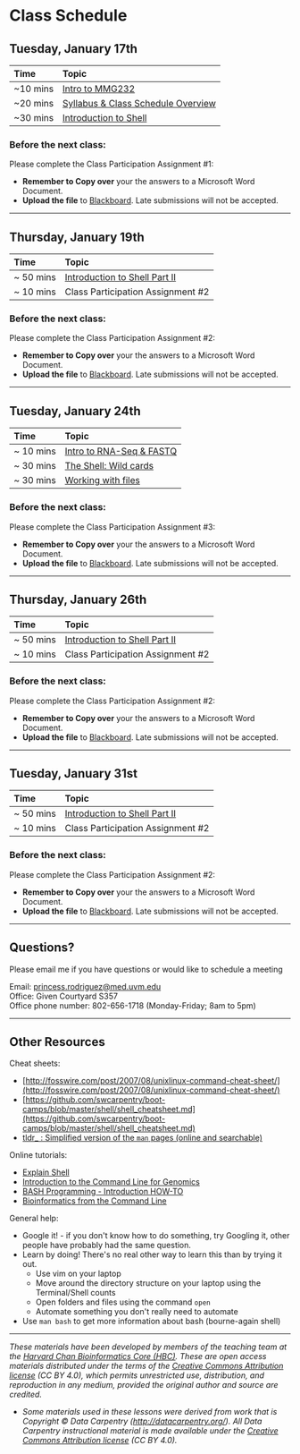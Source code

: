 # Class Schedule 

## Tuesday, January 17th 

| Time |  Topic  | 
|:-----------|:----------|
| ~10 mins |  [Intro to MMG232](../lectures/Intro_to_workshop.pdf) | 
| ~20 mins | [Syllabus & Class Schedule Overview](https://bb.uvm.edu/)| 
| ~30 mins | [Introduction to Shell](../lessons/01_week1_mmg232.md) | 


### Before the next class:

Please complete the Class Participation Assignment #1:
   * **Remember to Copy over** your the answers to a Microsoft Word Document. 
   * **Upload the file** to [Blackboard](https://bb.uvm.edu/). Late submissions will not be accepted. 


***

## Thursday, January 19th 

| Time |  Topic  | 
|:-----------|:----------|
| ~ 50 mins |  [Introduction to Shell Part II ](../lessons/01_week1_part1_mmg232.md) |
| ~ 10 mins |  Class Participation Assignment #2  |

### Before the next class:

Please complete the Class Participation Assignment #2:
   * **Remember to Copy over** your the answers to a Microsoft Word Document. 
  * **Upload the file** to [Blackboard](https://bb.uvm.edu/). Late submissions will not be accepted. 


***

## Tuesday, January 24th 

| Time |  Topic  | 
|:-----------|:----------|
| ~ 10 mins |  [Intro to RNA-Seq & FASTQ](../lectures/Intro_to_workshop.pdf) | 
| ~ 30 mins |  [The Shell: Wild cards](../lessons/02_week2_mmg232_wildcards_shortcuts.md) |
| ~ 30 mins |  [Working with files](../lessons/02_week2_mmg232_wildcards_shortcuts.md) |

### Before the next class:

Please complete the Class Participation Assignment #3:
   * **Remember to Copy over** your the answers to a Microsoft Word Document. 
  * **Upload the file** to [Blackboard](https://bb.uvm.edu/). Late submissions will not be accepted.

*** 

## Thursday, January 26th 

| Time |  Topic  | 
|:-----------|:----------|
| ~ 50 mins |  [Introduction to Shell Part II ](../lessons/01_week1_part1_mmg232.md) |
| ~ 10 mins |  Class Participation Assignment #2  |

### Before the next class:

Please complete the Class Participation Assignment #2:
   * **Remember to Copy over** your the answers to a Microsoft Word Document. 
  * **Upload the file** to [Blackboard](https://bb.uvm.edu/). Late submissions will not be accepted.
***

## Tuesday, January 31st 

| Time |  Topic  | 
|:-----------|:----------|
| ~ 50 mins |  [Introduction to Shell Part II ](../lessons/01_week1_part1_mmg232.md) |
| ~ 10 mins |  Class Participation Assignment #2  |

### Before the next class:

Please complete the Class Participation Assignment #2:
   * **Remember to Copy over** your the answers to a Microsoft Word Document. 
  * **Upload the file** to [Blackboard](https://bb.uvm.edu/). Late submissions will not be accepted.
***

## Questions?
Please email me if you have questions or would like to schedule a meeting  

Email: princess.rodriguez@med.uvm.edu  
Office: Given Courtyard S357  
Office phone number: 802-656-1718 (Monday-Friday; 8am to 5pm)

*** 
## Other Resources

Cheat sheets:
* [http://fosswire.com/post/2007/08/unixlinux-command-cheat-sheet/](http://fosswire.com/post/2007/08/unixlinux-command-cheat-sheet/)
* [https://github.com/swcarpentry/boot-camps/blob/master/shell/shell_cheatsheet.md](https://github.com/swcarpentry/boot-camps/blob/master/shell/shell_cheatsheet.md)
* [tldr_ : Simplified version of the `man` pages (online and searchable)](https://tldr.ostera.io/)

Online tutorials:
* [Explain Shell](http://explainshell.com)
* [Introduction to the Command Line for Genomics](https://datacarpentry.org/shell-genomics/)
* [BASH Programming - Introduction HOW-TO](http://tldp.org/HOWTO/Bash-Prog-Intro-HOWTO.html)
* [Bioinformatics from the Command Line](https://medium.com/ngs-sh)

General help:
* Google it! - if you don't know how to do something, try Googling it, other people have probably had the same question.
* Learn by doing! There's no real other way to learn this than by trying it out.
  * Use vim on your laptop
  * Move around the directory structure on your laptop using the Terminal/Shell counts
  * Open folders and files using the command `open`
  * Automate something you don't really need to automate
* Use `man bash` to get more information about bash (bourne-again shell)

***
*These materials have been developed by members of the teaching team at the [Harvard Chan Bioinformatics Core (HBC)](http://bioinformatics.sph.harvard.edu/). These are open access materials distributed under the terms of the [Creative Commons Attribution license](https://creativecommons.org/licenses/by/4.0/) (CC BY 4.0), which permits unrestricted use, distribution, and reproduction in any medium, provided the original author and source are credited.*

* *Some materials used in these lessons were derived from work that is Copyright © Data Carpentry (http://datacarpentry.org/). 
All Data Carpentry instructional material is made available under the [Creative Commons Attribution license](https://creativecommons.org/licenses/by/4.0/) (CC BY 4.0).*
